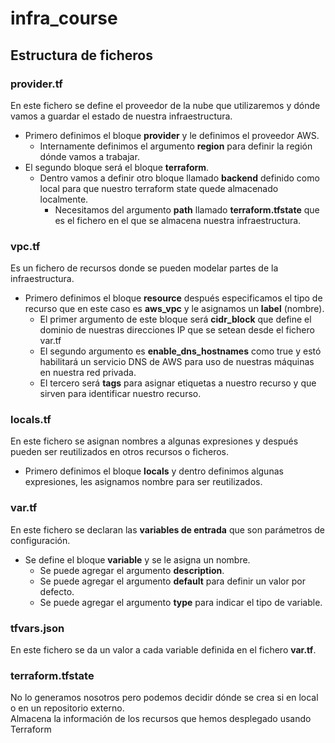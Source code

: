 # infra_course
## Estructura de ficheros
### provider.tf
En este fichero se define el proveedor de la nube que utilizaremos y dónde vamos a guardar el estado de nuestra infraestructura.  
+ Primero definimos el bloque **provider** y le definimos el proveedor AWS.
    + Internamente definimos el argumento **region** para definir la región dónde vamos a trabajar.
+ El segundo bloque será el bloque **terraform**.
    + Dentro vamos a definir otro bloque llamado **backend** definido como local para que nuestro terraform state quede almacenado localmente.
        + Necesitamos del argumento **path** llamado **terraform.tfstate** que es el fichero en el que se almacena nuestra infraestructura. 
### vpc.tf
Es un fichero de recursos donde se pueden modelar partes de la infraestructura.  
+ Primero definimos el bloque **resource** después especificamos el tipo de recurso que en este caso es **aws_vpc** y le asignamos un **label** (nombre).
    + El primer argumento de este bloque será **cidr_block** que define el dominio de nuestras direcciones IP que se setean desde el fichero var.tf
    + El segundo argumento es **enable_dns_hostnames** como true y estó habilitará un servicio DNS de AWS para uso de nuestras máquinas en nuestra red privada.
    + El tercero será **tags** para asignar etiquetas a nuestro recurso y que sirven para identificar nuestro recurso.
### locals.tf
En este fichero se asignan nombres a algunas expresiones y después pueden ser reutilizados en otros recursos o ficheros.  
+ Primero definimos el bloque **locals** y dentro definimos algunas expresiones, les asignamos nombre para ser reutilizados.
### var.tf
En este fichero se declaran las **variables de entrada** que son parámetros de configuración.  
+ Se define el bloque **variable** y se le asigna un nombre.
    + Se puede agregar el argumento **description**.
    + Se puede agregar el argumento **default** para definir un valor por defecto.
    + Se puede agregar el argumento **type** para indicar el tipo de variable.
### tfvars.json
En este fichero se da un valor a cada variable definida en el fichero **var.tf**.  
### terraform.tfstate
No lo generamos nosotros pero podemos decidir dónde se crea si en local o en un repositorio externo.  
Almacena la información de los recursos que hemos desplegado usando Terraform
